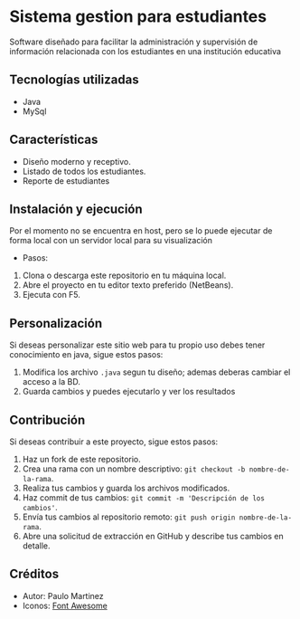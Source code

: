 
# Sistema gestion para estudiantes

 Software diseñado para facilitar la administración y supervisión de información relacionada con los estudiantes en una institución educativa

## Tecnologías utilizadas

- Java
- MySql

## Características

- Diseño moderno y receptivo.
- Listado de todos los estudiantes.
- Reporte de estudiantes

## Instalación y ejecución
Por el momento no se encuentra en host, pero se lo puede ejecutar de forma local con un servidor local para su visualización
- Pasos:
1. Clona o descarga este repositorio en tu máquina local.
2. Abre el proyecto en tu editor texto preferido (NetBeans).
4. Ejecuta con F5.

## Personalización

Si deseas personalizar este sitio web para tu propio uso debes tener conocimiento en java, sigue estos pasos:

1. Modifica los archivo `.java` segun tu diseño; ademas deberas cambiar el acceso a la BD.
2. Guarda cambios y puedes ejecutarlo y ver los resultados

## Contribución

Si deseas contribuir a este proyecto, sigue estos pasos:

1. Haz un fork de este repositorio.
2. Crea una rama con un nombre descriptivo: `git checkout -b nombre-de-la-rama`.
3. Realiza tus cambios y guarda los archivos modificados.
4. Haz commit de tus cambios: `git commit -m 'Descripción de los cambios'`.
5. Envía tus cambios al repositorio remoto: `git push origin nombre-de-la-rama`.
6. Abre una solicitud de extracción en GitHub y describe tus cambios en detalle.

## Créditos

- Autor: Paulo Martinez
- Iconos: [Font Awesome](https://fontawesome.com)






